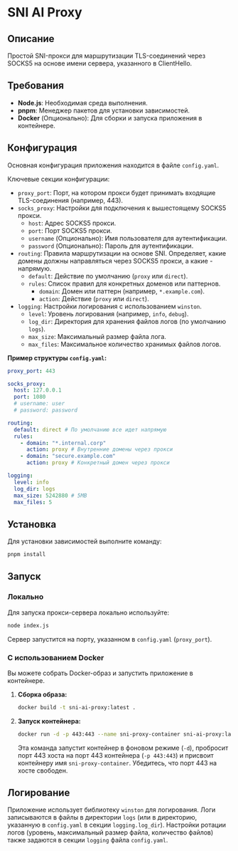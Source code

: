 # SNI AI Proxy

## Описание

Простой SNI-прокси для маршрутизации TLS-соединений через SOCKS5 на основе имени сервера, указанного в ClientHello.

## Требования

*   **Node.js**: Необходимая среда выполнения.
*   **pnpm**: Менеджер пакетов для установки зависимостей.
*   **Docker** (Опционально): Для сборки и запуска приложения в контейнере.

## Конфигурация

Основная конфигурация приложения находится в файле `config.yaml`.

Ключевые секции конфигурации:

*   `proxy_port`: Порт, на котором прокси будет принимать входящие TLS-соединения (например, 443).
*   `socks_proxy`: Настройки для подключения к вышестоящему SOCKS5 прокси.
    *   `host`: Адрес SOCKS5 прокси.
    *   `port`: Порт SOCKS5 прокси.
    *   `username` (Опционально): Имя пользователя для аутентификации.
    *   `password` (Опционально): Пароль для аутентификации.
*   `routing`: Правила маршрутизации на основе SNI. Определяет, какие домены должны направляться через SOCKS5 прокси, а какие - напрямую.
    *   `default`: Действие по умолчанию (`proxy` или `direct`).
    *   `rules`: Список правил для конкретных доменов или паттернов.
        *   `domain`: Домен или паттерн (например, `*.example.com`).
        *   `action`: Действие (`proxy` или `direct`).
*   `logging`: Настройки логирования с использованием `winston`.
    *   `level`: Уровень логирования (например, `info`, `debug`).
    *   `log_dir`: Директория для хранения файлов логов (по умолчанию `logs`).
    *   `max_size`: Максимальный размер файла лога.
    *   `max_files`: Максимальное количество хранимых файлов логов.

**Пример структуры `config.yaml`:**

```yaml
proxy_port: 443

socks_proxy:
  host: 127.0.0.1
  port: 1080
  # username: user
  # password: password

routing:
  default: direct # По умолчанию все идет напрямую
  rules:
    - domain: "*.internal.corp"
      action: proxy # Внутренние домены через прокси
    - domain: "secure.example.com"
      action: proxy # Конкретный домен через прокси

logging:
  level: info
  log_dir: logs
  max_size: 5242880 # 5MB
  max_files: 5
```

## Установка

Для установки зависимостей выполните команду:

```bash
pnpm install
```

## Запуск

### Локально

Для запуска прокси-сервера локально используйте:

```bash
node index.js
```

Сервер запустится на порту, указанном в `config.yaml` (`proxy_port`).

### С использованием Docker

Вы можете собрать Docker-образ и запустить приложение в контейнере.

1.  **Сборка образа:**

    ```bash
    docker build -t sni-ai-proxy:latest .
    ```

2.  **Запуск контейнера:**

    ```bash
    docker run -d -p 443:443 --name sni-proxy-container sni-ai-proxy:latest
    ```

    Эта команда запустит контейнер в фоновом режиме (`-d`), пробросит порт 443 хоста на порт 443 контейнера (`-p 443:443`) и присвоит контейнеру имя `sni-proxy-container`. Убедитесь, что порт 443 на хосте свободен.

## Логирование

Приложение использует библиотеку `winston` для логирования. Логи записываются в файлы в директории `logs` (или в директорию, указанную в `config.yaml` в секции `logging.log_dir`). Настройки ротации логов (уровень, максимальный размер файла, количество файлов) также задаются в секции `logging` файла `config.yaml`.